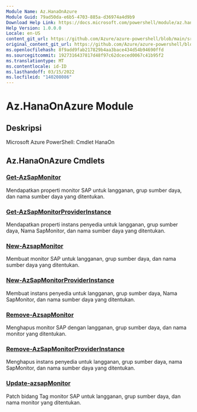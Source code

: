 ```yaml
---
Module Name: Az.HanaOnAzure
Module Guid: 79ad50da-e6b5-4703-885a-d36974a4d9b9
Download Help Link: https://docs.microsoft.com/powershell/module/az.hanaonazure
Help Version: 1.0.0.0
Locale: en-US
content_git_url: https://github.com/Azure/azure-powershell/blob/main/src/HanaOnAzure/help/Az.HanaOnAzure.md
original_content_git_url: https://github.com/Azure/azure-powershell/blob/main/src/HanaOnAzure/help/Az.HanaOnAzure.md
ms.openlocfilehash: 8f9add9fab217829b4aa3bace434d54b94690ffd
ms.sourcegitcommit: 1927316437817d48f97c62dceced0067c41b95f2
ms.translationtype: MT
ms.contentlocale: id-ID
ms.lasthandoff: 03/15/2022
ms.locfileid: "140208086"
---
```

# Az.HanaOnAzure Module
## Deskripsi
Microsoft Azure PowerShell: Cmdlet HanaOn

## Az.HanaOnAzure Cmdlets
### [Get-AzSapMonitor](Get-AzSapMonitor.md)
Mendapatkan properti monitor SAP untuk langganan, grup sumber daya, dan nama sumber daya yang ditentukan.

### [Get-AzSapMonitorProviderInstance](Get-AzSapMonitorProviderInstance.md)
Mendapatkan properti instans penyedia untuk langganan, grup sumber daya, Nama SapMonitor, dan nama sumber daya yang ditentukan.

### [New-AzsapMonitor](New-AzSapMonitor.md)
Membuat monitor SAP untuk langganan, grup sumber daya, dan nama sumber daya yang ditentukan.

### [New-AzSapMonitorProviderInstance](New-AzSapMonitorProviderInstance.md)
Membuat instans penyedia untuk langganan, grup sumber daya, Nama SapMonitor, dan nama sumber daya yang ditentukan.

### [Remove-AzsapMonitor](Remove-AzSapMonitor.md)
Menghapus monitor SAP dengan langganan, grup sumber daya, dan nama monitor yang ditentukan.

### [Remove-AzSapMonitorProviderInstance](Remove-AzSapMonitorProviderInstance.md)
Menghapus instans penyedia untuk langganan, grup sumber daya, nama SapMonitor, dan nama sumber daya yang ditentukan.

### [Update-azsapMonitor](Update-AzSapMonitor.md)
Patch bidang Tag monitor SAP untuk langganan, grup sumber daya, dan nama monitor yang ditentukan.

